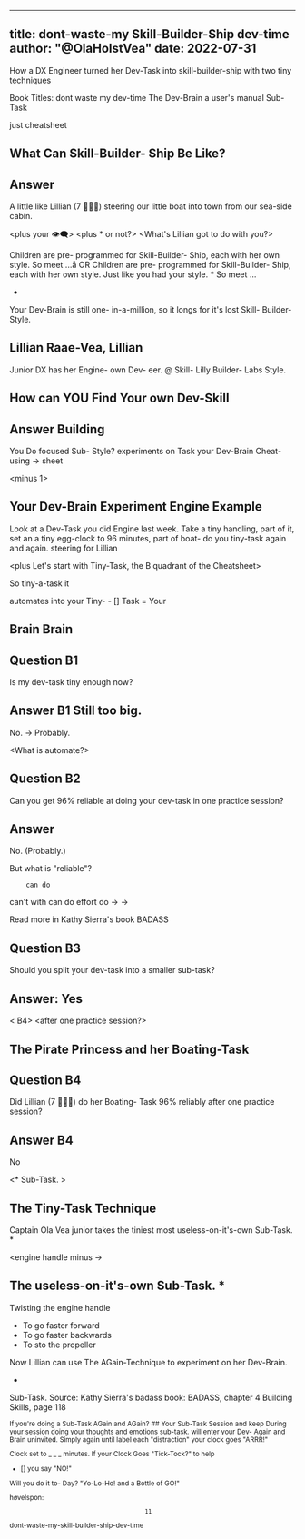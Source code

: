 
---
title: dont-waste-my Skill-Builder-Ship dev-time
author: "@OlaHolstVea"
date: 2022-07-31
---


How a DX Engineer turned her Dev-Task into skill-builder-ship with two tiny techniques

Book Titles:
dont waste my dev-time
The Dev-Brain a user's manual
Sub-Task

just cheatsheet



<minus  :>
<plus .>


## What Can Skill-Builder-                  Ship Be Like?
## Answer
A little like
Lillian (7 🏴‍☠️👸) steering                   our little boat into
town from our sea-side                      cabin.


<plus your 👁️‍🗨️>
<plus * or not?>
<What's Lillian got to do with you?>
<My opinion>


Children are pre-
programmed for Skill-Builder-
Ship, each with her own
style. So meet ...å
OR
Children are pre-
programmed for Skill-Builder-
Ship, each with her own
style. Just like you had
your style. * So meet ...

*
Your Dev-Brain
is still one-
in-a-million,
so it longs for
it's lost Skill-
Builder-Style.


<Builder>


## Lillian Raae-Vea,                        Lillian
Junior DX                                   has her
Engine-                                     own Dev-
eer. @                                      Skill-
Lilly                                       Builder-
Labs                                        Style.




<minus  :>

<text>

## How can YOU Find Your own                Dev-Skill
## Answer                                   Building
You Do focused      Sub-                    Style?
experiments on      Task
your Dev-Brain      Cheat-
using ->            sheet
<The>


<minus  1>
<text>                                          <sketchnote>

## Your Dev-Brain Experiment                Engine Example
Look at a Dev-Task you did                  Engine
last week. Take a tiny                      handling,
part of it, set an                          a tiny
egg-clock to 96 minutes,                    part of boat-
do you tiny-task again and again.           steering for Lillian


<plus Let's start with Tiny-Task, the B quadrant of the Cheatsheet>

So tiny-a-task it

automates
into your                                   Tiny- - []
                                            Task = Your
## Brain                                    Brain


<your>

## Question B1
Is my dev-task
tiny enough now?

## Answer B1                                Still too big.
No.         ->                              Probably.


<reliable at doing
your dev-task. >
<What is automate?>

## Question B2
Can you get 96%
reliable at doing
your dev-task in one
practice session?

## Answer
No. (Probably.)

But what is "reliable"?

        can do
can't   with    can
do      effort  do
->      ->

Read more in
Kathy Sierra's
book BADASS



## Question B3
Should you split
your dev-task
into a smaller
sub-task?

## Answer: Yes

< B4>
<after one practice session?>

## The Pirate Princess and her Boating-Task

## Question B4
Did Lillian (7 🏴‍☠️👸)
do her Boating-
Task 96%
reliably after one practice session?

## Answer B4
No

<Sub-Task>
<Dev-Brain>
<*
Sub-Task. >

## The Tiny-Task Technique
Captain Ola Vea junior takes the
tiniest most useless-on-it's-own
Sub-Task. *

<engine handle minus ->


## The useless-on-it's-own                  Sub-Task. *
Twisting the
engine handle
- To go faster forward
- To go faster backwards
- To sto the propeller

Now Lillian can use The
AGain-Technique to experiment
on her Dev-Brain.


*
Sub-Task.
Source: Kathy Sierra's badass
book: BADASS, chapter 4
Building Skills, page 118


<moved>
<Sub>
If you're doing a Sub-Task
AGain
and AGain?


<text>
## Your Sub-Task Session                    and keep
During your session                         doing your
thoughts and emotions                       sub-task.
will enter your Dev-                        Again and
Brain uninvited. Simply                     again until
label each "distraction"                    your clock goes "ARRR!"



Clock set to
_ _ _ minutes.
If your Clock
Goes "Tick-Tock?"
to help
- [] you say "NO!"




Will you do it to-
Day?
"Yo-Lo-Ho!
and a
Bottle of GO!"




høvelspon:

                                            11
dont-waste-my-skill-builder-ship-dev-time
